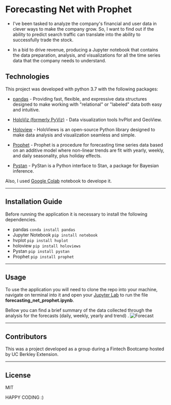 # Forecasting Net with Prophet

* I've been tasked to analyze the company's financial and user data in clever ways to make the company grow. So, I want to find out if the ability to predict search traffic can translate into the ability to successfully trade the stock.

* In a bid to drive revenue, producing a Jupyter notebook that contains the data preparation, analysis, and visualizations for all the time series data that the company needs to understand.

## Technologies

This project was developed with python 3.7 with the following packages:

* [pandas](https://github.com/pandas-dev/pandas) - Providing fast, flexible, and expressive data structures designed to make working with "relational" or "labeled" data both easy and intuitive.

* [HoloViz (formerly PyViz)](https://pypi.org/project/hvplot/) - Data visualization tools hvPlot and GeoView.

* [Holoview](https://holoviews.org) - HoloViews is an open-source Python library designed to make data analysis and visualization seamless and simple. 

* [Prophet](https://pypi.org/project/prophet/) - Prophet is a procedure for forecasting time series data based on an additive model where non-linear trends are fit with yearly, weekly, and daily seasonality, plus holiday effects. 

* [Pystan](https://pystan.readthedocs.io/en/latest/) - PyStan is a Python interface to Stan, a package for Bayesian inference. 


Also, I used [Google Colab](https://colab.research.google.com/) notebook to develope it.

---

## Installation Guide

Before running the application it is necessary to install the following dependencies.

* pandas
```conda install pandas``` 
* Jupyter Notebook
```pip install notebook```
* hvplot
```pip install hvplot```
* holoview
```pip install holoviews```
* Pystan
```pip install pystan```
* Prophet
```pip install prophet```

---

## Usage

To use the application you will need to clone the repo into your machine, navigate on terminal into it and open your [Jupyter Lab](https://github.com/jupyter/notebook) to run the file **forecasting_net_prophet.ipynb**. 

Bellow you can find a brief summary of the data collected through the analysis for the forecasts (daily, weekly, yearly and trend) .
![Forecast](Images/Forecast.png) 

---

## Contributors

This was a project developed as a group during a Fintech Bootcamp hosted by UC Berkley Extension. 

---

## License
MIT



HAPPY CODING :) 

